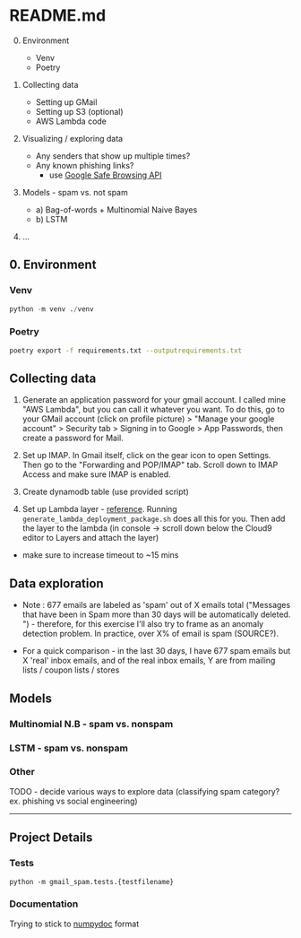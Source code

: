 # README.md

0. Environment
    * Venv
    * Poetry

1. Collecting data
    * Setting up GMail
    * Setting up S3 (optional)
    * AWS Lambda code

2. Visualizing / exploring data
    * Any senders that show up multiple times?
    * Any known phishing links?
      * use [Google Safe Browsing API](https://developers.google.com/safe-browsing/v4/lookup-api)

3. Models - spam vs. not spam
    * a) Bag-of-words + Multinomial Naive Bayes
    * b) LSTM

4. ...

## 0. Environment

### Venv

  ```python
  python -m venv ./venv
  ```

### Poetry

  ```bash
  poetry export -f requirements.txt --outputrequirements.txt
  ```

## Collecting data

1. Generate an application password for your gmail account. I called mine "AWS Lambda", but you can call it whatever you want. To do this, go to your GMail account (click on profile picture) > "Manage your google account" > Security tab > Signing in to Google > App Passwords, then create a password for Mail.

2. Set up IMAP. In Gmail itself, click on the gear icon to open Settings. Then go to the "Forwarding and POP/IMAP" tab. Scroll down to IMAP Access and make sure IMAP is enabled.

3. Create dynamodb table (use provided script)

4. Set up Lambda layer - [reference](https://docs.aws.amazon.com/lambda/latest/dg/python-package.html#python-package-update-venv). Running `generate_lambda_deployment_package.sh` does all this for you. Then add the layer to the lambda (in console -> scroll down below the Cloud9 editor to Layers and attach the layer)

  * make sure to increase timeout to ~15 mins

  <!-- * make sure to -->

## Data exploration

* Note : 677 emails are labeled as 'spam' out of X emails total ("Messages that have been in Spam more than 30 days will be automatically deleted.
") - therefore, for this exercise I'll also try to frame as an anomaly detection problem. In practice, over X% of email is spam (SOURCE?).

* For a quick comparison - in the last 30 days, I have 677 spam emails but X 'real' inbox emails, and of the real inbox emails, Y are from mailing lists / coupon lists / stores

## Models

### Multinomial N.B - spam vs. nonspam

### LSTM - spam vs. nonspam

### Other

TODO - decide various ways to explore data (classifying spam category? ex. phishing vs social engineering)

---

## Project Details

### Tests

`python -m gmail_spam.tests.{testfilename}`

### Documentation

Trying to stick to [numpydoc](https://numpydoc.readthedocs.io/en/v1.2.1/example.html#example) format